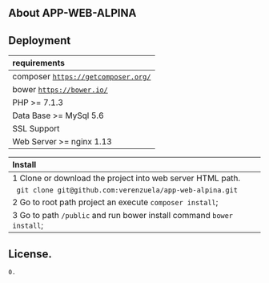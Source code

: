 ## About APP-WEB-ALPINA


## Deployment

| requirements                                                                                                                     |
|:---------------------------------------------------------------------------------------------------------------------------------|
| composer           [`https://getcomposer.org/`](https://getcomposer.org/)                                                        |
| bower              [`https://bower.io/`](https://bower.io/)                                                                      |
| PHP                >= 7.1.3                                                                                                      |
| Data Base          >= MySql 5.6                                                                                                  |
| SSL                Support                                                                                                       |
| Web Server 		 >= nginx 1.13                                                                                                 |


| Install                                                                                                                          |
|:---------------------------------------------------------------------------------------------------------------------------------|
| 1 Clone or download the project into web server HTML path.                                                                       |
| 			` git clone git@github.com:verenzuela/app-web-alpina.git`                                                                    |
| 2 Go to root path project an execute `composer install`;                                                                         |
| 3 Go to path `/public` and run bower install command `bower install`;                                                          |



## License.
	0.

